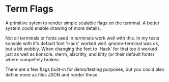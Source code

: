 Term Flags
==========

A primitive sytem to render simple scalable flags on the terminal. A better
system could enable drawing of more details.

Not all terminals or fonts used in terminals work well with this. In my tests
konsole with it's default font 'Hack' worked well. gnome-terminal was ok, but
a bit wobbly. When changing the font to 'Hack' for that too it worked just as
well as konsole. xterm, alacritty, and kitty (or their default fonts) where
compeltely broken.

There are a few flags built-in for demo/testing purposes, but you could also
define more as files JSON and render those.
